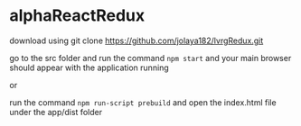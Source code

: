 # alphaReactRedux
download using git clone https://github.com/jolaya182/lvrgRedux.git

go to the src folder and run the command `npm start` and your main browser should appear with the application running

or

run the command `npm run-script prebuild` and open the index.html file under the app/dist folder

